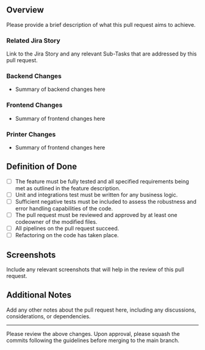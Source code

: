 ## Overview

Please provide a brief description of what this pull request aims to achieve.

### Related Jira Story

Link to the Jira Story and any relevant Sub-Tasks that are addressed by this pull request.

### Backend Changes

- Summary of backend changes here

### Frontend Changes

- Summary of frontend changes here

### Printer Changes

- Summary of frontend changes here

## Definition of Done

- [ ] The feature must be fully tested and all specified requirements being met as outlined in the feature description.
- [ ] Unit and integrations test must be written for any business logic.
- [ ] Sufficient negative tests must be included to assess the robustness and error handling capabilities of the code.
- [ ] The pull request must be reviewed and approved by at least one codeowner of the modified files.
- [ ] All pipelines on the pull request succeed.
- [ ] Refactoring on the code has taken place.

## Screenshots

Include any relevant screenshots that will help in the review of this pull request.

## Additional Notes

Add any other notes about the pull request here, including any discussions, considerations, or dependencies.

---

Please review the above changes. Upon approval, please squash the commits following the guidelines before merging to the main branch.
